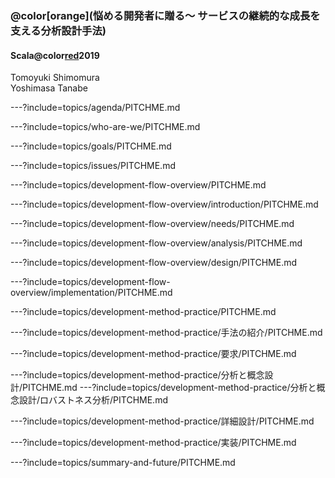 ### @color[orange](悩める開発者に贈る〜 サービスの継続的な成長を支える分析設計手法)

#### Scala@color[red](Matsuri)2019

Tomoyuki Shimomura  
Yoshimasa Tanabe  

---?include=topics/agenda/PITCHME.md

---?include=topics/who-are-we/PITCHME.md

<!-- 理想とする開発チームの状態とは？ -->
---?include=topics/goals/PITCHME.md

<!-- 開発に取り巻く課題と懸念 -->
---?include=topics/issues/PITCHME.md

<!-- 開発フローについて -->
---?include=topics/development-flow-overview/PITCHME.md

---?include=topics/development-flow-overview/introduction/PITCHME.md

---?include=topics/development-flow-overview/needs/PITCHME.md

---?include=topics/development-flow-overview/analysis/PITCHME.md

---?include=topics/development-flow-overview/design/PITCHME.md

---?include=topics/development-flow-overview/implementation/PITCHME.md

<!-- 開発フローにおける実践的なアプローチ -->
---?include=topics/development-method-practice/PITCHME.md

---?include=topics/development-method-practice/手法の紹介/PITCHME.md

<!-- 要求 -->
---?include=topics/development-method-practice/要求/PITCHME.md

<!-- 分析と概念設計 -->
---?include=topics/development-method-practice/分析と概念設計/PITCHME.md
---?include=topics/development-method-practice/分析と概念設計/ロバストネス分析/PITCHME.md

<!-- 詳細設計 -->
---?include=topics/development-method-practice/詳細設計/PITCHME.md

---?include=topics/development-method-practice/実装/PITCHME.md

<!-- まとめと展望 -->
---?include=topics/summary-and-future/PITCHME.md

